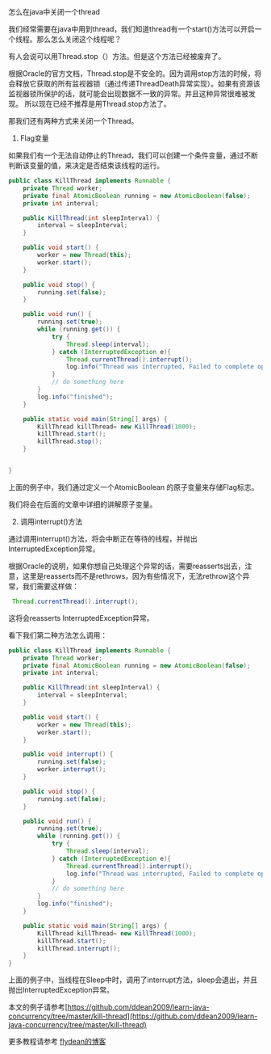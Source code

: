 怎么在java中关闭一个thread

我们经常需要在java中用到thread，我们知道thread有一个start()方法可以开启一个线程。那么怎么关闭这个线程呢？

有人会说可以用Thread.stop（）方法。但是这个方法已经被废弃了。

根据Oracle的官方文档，Thread.stop是不安全的。因为调用stop方法的时候，将会释放它获取的所有监视器锁（通过传递ThreadDeath异常实现）。如果有资源该监视器锁所保护的话，就可能会出现数据不一致的异常。并且这种异常很难被发现。 所以现在已经不推荐是用Thread.stop方法了。 

那我们还有两种方式来关闭一个Thread。

1. Flag变量

如果我们有一个无法自动停止的Thread，我们可以创建一个条件变量，通过不断判断该变量的值，来决定是否结束该线程的运行。

~~~java
public class KillThread implements Runnable {
    private Thread worker;
    private final AtomicBoolean running = new AtomicBoolean(false);
    private int interval;

    public KillThread(int sleepInterval) {
        interval = sleepInterval;
    }

    public void start() {
        worker = new Thread(this);
        worker.start();
    }

    public void stop() {
        running.set(false);
    }

    public void run() {
        running.set(true);
        while (running.get()) {
            try {
                Thread.sleep(interval);
            } catch (InterruptedException e){
                Thread.currentThread().interrupt();
                log.info("Thread was interrupted, Failed to complete operation");
            }
            // do something here
        }
        log.info("finished");
    }

    public static void main(String[] args) {
        KillThread killThread= new KillThread(1000);
        killThread.start();
        killThread.stop();
    }


}
~~~

上面的例子中，我们通过定义一个AtomicBoolean 的原子变量来存储Flag标志。

我们将会在后面的文章中详细的讲解原子变量。

2. 调用interrupt()方法

通过调用interrupt()方法，将会中断正在等待的线程，并抛出InterruptedException异常。

根据Oracle的说明，如果你想自己处理这个异常的话，需要reasserts出去，注意，这里是reasserts而不是rethrows，因为有些情况下，无法rethrow这个异常，我们需要这样做：

~~~java
 Thread.currentThread().interrupt();
~~~

这将会reasserts InterruptedException异常。

看下我们第二种方法怎么调用：

~~~java
public class KillThread implements Runnable {
    private Thread worker;
    private final AtomicBoolean running = new AtomicBoolean(false);
    private int interval;

    public KillThread(int sleepInterval) {
        interval = sleepInterval;
    }

    public void start() {
        worker = new Thread(this);
        worker.start();
    }

    public void interrupt() {
        running.set(false);
        worker.interrupt();
    }

    public void stop() {
        running.set(false);
    }

    public void run() {
        running.set(true);
        while (running.get()) {
            try {
                Thread.sleep(interval);
            } catch (InterruptedException e){
                Thread.currentThread().interrupt();
                log.info("Thread was interrupted, Failed to complete operation");
            }
            // do something here
        }
        log.info("finished");
    }

    public static void main(String[] args) {
        KillThread killThread= new KillThread(1000);
        killThread.start();
        killThread.interrupt();
    }
}
~~~

上面的例子中，当线程在Sleep中时，调用了interrupt方法，sleep会退出，并且抛出InterruptedException异常。

本文的例子请参考[https://github.com/ddean2009/learn-java-concurrency/tree/master/kill-thread](https://github.com/ddean2009/learn-java-concurrency/tree/master/kill-thread)

更多教程请参考 [flydean的博客](www.flydean.com)